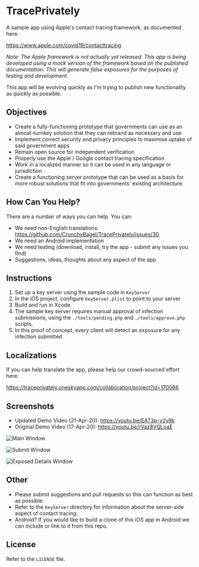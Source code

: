 # TracePrivately
A sample app using Apple's contact tracing framework, as documented here:

https://www.apple.com/covid19/contacttracing

*Note: The Apple framework is not actually yet released. This app is being developed using a mock version of the framework based on the published documentation. This will generate false exposures for the purposes of testing and development.*

This app will be evolving quickly as I'm trying to publish new functionality as quickly as possible.

## Objectives

* Create a fully-functioning prototype that governments can use as an almost-turnkey solution that they can rebrand as necessary and use
* Implement correct security and privacy principles to maximise uptake of said government apps
* Remain open source for independent verification
* Properly use the Apple / Google contact tracing specification
* Work in a localized manner so it can be used in any language or jurisdiction
* Create a functioning server prototype that can be used as a basis for more robust solutions that fit into governments' existing architecture.

## How Can You Help?

There are a number of ways you can help. You can:

* We need non-English translations: https://github.com/CrunchyBagel/TracePrivately/issues/30
* We need an Android implementation
* We need testing (download, install, try the app - submit any issues you find)
* Suggestions, ideas, thoughts about any aspect of the app.

## Instructions

1. Set up a key server using the sample code in `KeyServer`
2. In the iOS project, configure `KeyServer.plist` to point to your server
3. Build and run in Xcode
4. The sample key server requires manual approval of infection submissions, using the `./tools/pending.php` and `./tools/approve.php` scripts.
5. In this proof of concept, every client will detect an exposure for any infection submitted

## Localizations

If you can help translate the app, please help our crowd-sourced effort here:

https://traceprivately.oneskyapp.com/collaboration/project?id=170066

## Screenshots

* Updated Demo Video (21-Apr-20): https://youtu.be/EAT3p-v2y9k
* Original Demo Video (17-Apr-20): https://youtu.be/rVaz8VQLoaE

![Main Window](https://github.com/CrunchyBagel/TracePrivately/blob/master/screenshots/main.png?raw=true)

![Submit Window](https://github.com/CrunchyBagel/TracePrivately/blob/master/screenshots/submit.png?raw=true)

![Exposed Details Window](https://github.com/CrunchyBagel/TracePrivately/blob/master/screenshots/exposed.png?raw=true)

## Other

* Please submit suggestions and pull requests so this can function as best as possible.
* Refer to the `KeyServer` directory for information about the server-side aspect of contact tracing.
* Android? If you would like to build a clone of this iOS app in Android we can include or link to it from this repo.

## License

Refer to the `LICENSE` file.
